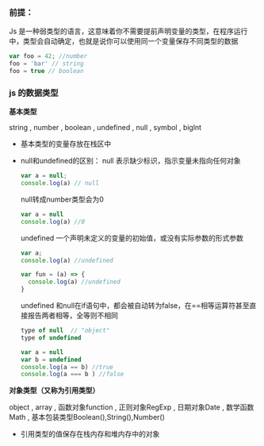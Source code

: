 ### 前提：

Js 是一种弱类型的语言，这意味着你不需要提前声明变量的类型，在程序运行中，类型会自动确定，也就是说你可以使用同一个变量保存不同类型的数据

```javascript
var foo = 42; //number
foo = 'bar' // string
foo = true // boolean
```

### js 的数据类型

**基本类型**

string , number , boolean , undefined , null , symbol , biglnt

* 基本类型的变量存放在栈区中

* null和undefined的区别：
  null 表示缺少标识，指示变量未指向任何对象

  ```javascript
  var a = null;
  console.log(a) // null
  ```

  null转成number类型会为0

  ```javascript
  var a = null
  console.log(a) //0
  ```

  

  undefined 一个声明未定义的变量的初始值，或没有实际参数的形式参数

  ```javascript
  var a;
  console.log(a) //undefined
  
  var fun = (a) => {
  	console.log(a) //undefined
  }
  ```

  

  undefined 和null在if语句中，都会被自动转为false，在==相等运算符甚至直接报告两者相等，全等则不相同

  ```javascript
  type of null  // "object"
  type of undefined
  
  var a = null
  var b = undefined
  console.log(a == b) //true
  console.log(a === b ) //false
  ```

  



**对象类型（又称为引用类型）**

object , array , 函数对象function , 正则对象RegExp , 日期对象Date , 数学函数Math ,  基本包装类型Boolean(),String(),Number()

- 引用类型的值保存在栈内存和堆内存中的对象

  